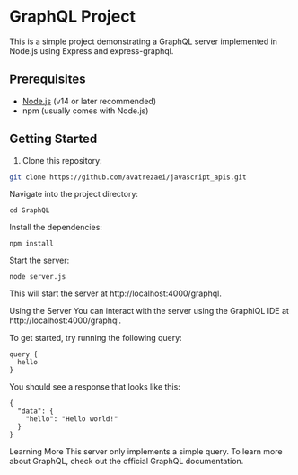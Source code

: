 # GraphQL Project

This is a simple project demonstrating a GraphQL server implemented in Node.js using Express and express-graphql.

## Prerequisites

- [Node.js](https://nodejs.org/en/) (v14 or later recommended)
- npm (usually comes with Node.js)

## Getting Started

1. Clone this repository:

```bash
git clone https://github.com/avatrezaei/javascript_apis.git


```

Navigate into the project directory:
```
cd GraphQL
```

Install the dependencies:
```
npm install
```

Start the server:

```
node server.js

```

This will start the server at http://localhost:4000/graphql.

Using the Server
You can interact with the server using the GraphiQL IDE at http://localhost:4000/graphql.

To get started, try running the following query:

```
query {
  hello
}

```

You should see a response that looks like this:

```
{
  "data": {
    "hello": "Hello world!"
  }
}

```

Learning More
This server only implements a simple query. To learn more about GraphQL, check out the official GraphQL documentation.

